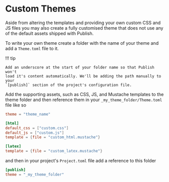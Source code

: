 # Custom Themes

Aside from altering the templates and providing your own custom CSS and JS
files you may also create a fully customised theme that does not use any of the
default assets shipped with Publish.

To write your own theme create a folder with the name of your theme and add a
`Theme.toml` file to it.

!!! tip

    Add an underscore at the start of your folder name so that Publish won't
    load it's content automatically. We'll be adding the path manually to your
    `[publish]` section of the project's configuration file.

Add the supporting assets, such as CSS, JS, and Mustache templates to the theme
folder and then reference them in your `_my_theme_folder/Theme.toml` file like so

```toml
theme = "theme_name"

[html]
default_css = ["custom.css"]
default_js = ["custom.js"]
template = {file = "custom_html.mustache"}

[latex]
template = {file = "custom_latex.mustache"}
```

and then in your project's `Project.toml` file add a reference to this folder

```toml
[publish]
theme = "_my_theme_folder"
```
